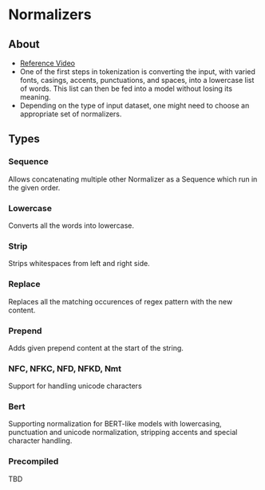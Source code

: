 # Normalizers

## About
- [Reference Video](https://www.youtube.com/watch?v=4IIC2jI9CaU)
- One of the first steps in tokenization is converting the input, with varied fonts,
casings, accents, punctuations, and spaces, into a lowercase list of words. This list
can then be fed into a model without losing its meaning.
- Depending on the type of input dataset, one might need to choose an appropriate set of normalizers.

## Types

### Sequence
Allows concatenating multiple other Normalizer as a Sequence which run in the given order.

### Lowercase
Converts all the words into lowercase.

### Strip
Strips whitespaces from left and right side.

### Replace
Replaces all the matching occurences of regex pattern with the new content.

### Prepend
Adds given prepend content at the start of the string.

### NFC, NFKC, NFD, NFKD, Nmt
Support for handling unicode characters

### Bert
Supporting normalization for BERT-like models with lowercasing, punctuation and
unicode normalization, stripping accents and special character handling.

### Precompiled
TBD
